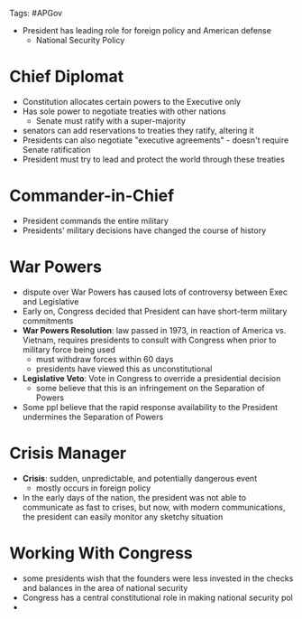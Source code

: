 Tags: #APGov 

- President has leading role for foreign policy and American defense
	- National Security Policy

# Chief Diplomat
- Constitution allocates certain powers to the Executive only 
- Has sole power to negotiate treaties with other nations
	- Senate must ratify with a super-majority
- senators can add reservations to treaties they ratify, altering it
- Presidents can also negotiate "executive agreements" - doesn't require Senate ratification
- President must try to lead and protect the world through these treaties

# Commander-in-Chief
- President commands the entire military
- Presidents' military decisions have changed the course of history

# War Powers
- dispute over War Powers has caused lots of controversy between Exec and Legislative
- Early on, Congress decided that President can have short-term military commitments
- **War Powers Resolution**: law passed in 1973, in reaction of America vs. Vietnam, requires presidents to consult with Congress when prior to military force being used
	-	must withdraw forces within 60 days
	-	presidents have viewed this as unconstitutional
- **Legislative Veto**: Vote in Congress to override a presidential decision
	- some believe that this is an infringement on the Separation of Powers
- Some ppl believe that the rapid response availability to the President undermines the Separation of Powers

# Crisis Manager
- **Crisis**: sudden, unpredictable, and potentially dangerous event
	- mostly occurs in foreign policy
- In the early days of the nation, the president was not able to communicate as fast to crises, but now, with modern communications, the president can easily monitor any sketchy situation

# Working With Congress
- some presidents wish that the founders were less invested in the checks and balances in the area of national security
- Congress has a central constitutional role in making national security pol
- 